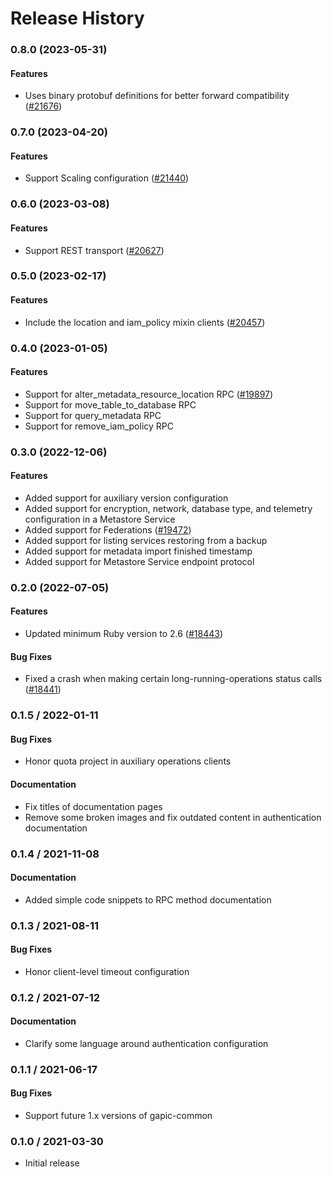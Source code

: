 # Release History

### 0.8.0 (2023-05-31)

#### Features

* Uses binary protobuf definitions for better forward compatibility ([#21676](https://github.com/googleapis/google-cloud-ruby/issues/21676)) 

### 0.7.0 (2023-04-20)

#### Features

* Support Scaling configuration ([#21440](https://github.com/googleapis/google-cloud-ruby/issues/21440)) 

### 0.6.0 (2023-03-08)

#### Features

* Support REST transport ([#20627](https://github.com/googleapis/google-cloud-ruby/issues/20627)) 

### 0.5.0 (2023-02-17)

#### Features

* Include the location and iam_policy mixin clients ([#20457](https://github.com/googleapis/google-cloud-ruby/issues/20457)) 

### 0.4.0 (2023-01-05)

#### Features

* Support for alter_metadata_resource_location RPC ([#19897](https://github.com/googleapis/google-cloud-ruby/issues/19897)) 
* Support for move_table_to_database RPC 
* Support for query_metadata RPC 
* Support for remove_iam_policy RPC 

### 0.3.0 (2022-12-06)

#### Features

* Added support for auxiliary version configuration 
* Added support for encryption, network, database type, and telemetry configuration in a Metastore Service 
* Added support for Federations ([#19472](https://github.com/googleapis/google-cloud-ruby/issues/19472)) 
* Added support for listing services restoring from a backup 
* Added support for metadata import finished timestamp 
* Added support for Metastore Service endpoint protocol 

### 0.2.0 (2022-07-05)

#### Features

* Updated minimum Ruby version to 2.6 ([#18443](https://github.com/googleapis/google-cloud-ruby/issues/18443)) 
#### Bug Fixes

* Fixed a crash when making certain long-running-operations status calls ([#18441](https://github.com/googleapis/google-cloud-ruby/issues/18441)) 

### 0.1.5 / 2022-01-11

#### Bug Fixes

* Honor quota project in auxiliary operations clients

#### Documentation

* Fix titles of documentation pages
* Remove some broken images and fix outdated content in authentication documentation

### 0.1.4 / 2021-11-08

#### Documentation

* Added simple code snippets to RPC method documentation

### 0.1.3 / 2021-08-11

#### Bug Fixes

* Honor client-level timeout configuration

### 0.1.2 / 2021-07-12

#### Documentation

* Clarify some language around authentication configuration

### 0.1.1 / 2021-06-17

#### Bug Fixes

* Support future 1.x versions of gapic-common

### 0.1.0 / 2021-03-30

* Initial release
